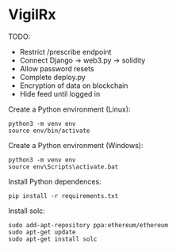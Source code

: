 # VigilRx

TODO:
* Restrict /prescribe endpoint
* Connect Django -> web3.py -> solidity
* Allow password resets
* Complete deploy.py
* Encryption of data on blockchain
* Hide feed until logged in

Create a Python environment (Linux):

```
python3 -m venv env
source env/bin/activate
```

Create a Python environment (Windows):
```
python3 -m venv env
source env\Scripts\activate.bat
```

Install Python dependences:
```
pip install -r requirements.txt
```

Install solc:
```
sudo add-apt-repository ppa:ethereum/ethereum
sudo apt-get update
sudo apt-get install solc
```
